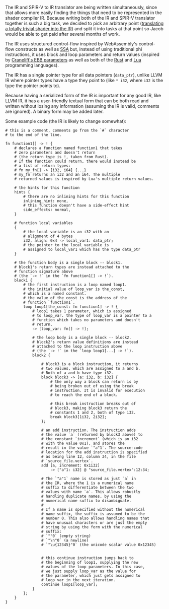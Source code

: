 The IR and
SPIR-V to IR translator are being written simultaneously, since that allows
more easily finding the things that need to be represented in the shader
compiler IR. Because writing both of the IR and SPIR-V translator together is
such a big task, we decided to pick an arbitrary point ([translating a totally
trivial shader into the IR](http://bugs.libre-riscv.org/show_bug.cgi?id=177))
and split it into tasks at that point so Jacob would be able to get paid
after several months of work.

The IR uses structured control-flow inspired by WebAssembly's control-flow
constructs as well as
[SSA](https://en.wikipedia.org/wiki/Static_single_assignment_form) but, instead
of using traditional phi instructions, it uses block and loop parameters and
return values (inspired by [Cranelift's EBB
parameters](https://github.com/bytecodealliance/wasmtime/blob/master/cranelift/docs/ir.md#static-single-assignment-form)
as well as both of the [Rust](https://www.rust-lang.org/) and [Lua](https://www.lua.org/) programming languages).

The IR has a single pointer type for all data pointers (`data_ptr`), unlike LLVM IR where pointer types have a type they point to (like `* i32`, where `i32` is the type the pointer points to).

Because having a serialized form of the IR is important for any good IR, like
LLVM IR, it has a user-friendly textual form that can be both read and
written without losing any information (assuming the IR is valid, comments are
ignored). A binary form may be added later.

Some example code (the IR is likely to change somewhat):

```
# this is a comment, comments go from the `#` character
# to the end of the line.

fn function1[] -> ! {
    # declares a function named function1 that takes
    # zero parameters and doesn't return
    # (the return type is !, taken from Rust).
    # If the function could return, there would instead be
    # a list of return types:
    # fn my_fn[] -> [i32, i64] {...}
    # my_fn returns an i32 and an i64. The multiple
    # returned values is inspired by Lua's multiple return values.

    # the hints for this function
    hints {
        # there are no inlining hints for this function
        inlining_hint: none,
        # this function doesn't have a side-effect hint
        side_effects: normal,
    }

    # function local variables
    {
        # the local variable is an i32 with an
        # alignment of 4 bytes
        i32, align: 0x4 -> local_var1: data_ptr;
        # the pointer to the local variable is
        # assigned to local_var1 which has the type data_ptr
    }

    # the function body is a single block -- block1.
    # block1's return types are instead attached to the
    # function signature above
    # (the `-> !` in the `fn function1[] -> !`).
    block1 {
        # the first instruction is a loop named loop1.
        # the initial value of loop_var is the_const,
        # which is a named constant.
        # the value of the_const is the address of the
        # function `function1`.
        loop loop1[the_const: fn function1] -> ! {
            # loop1 takes 1 parameter, which is assigned
            # to loop_var. the type of loop_var is a pointer to a
            # function which takes no parameters and doesn't
            # return.
            -> [loop_var: fn[] -> !];

            # the loop body is a single block -- block2.
            # block2's return value definitions are instead
            # attached to the loop instruction above
            # (the `-> !` in the `loop loop1[...] -> !`).
            block2 {

                # block3 is a block instruction, it returns
                # two values, which are assigned to a and b.
                # Both of a and b have type i32.
                block block3 -> [a: i32, b: i32] {
                    # the only way a block can return is by
                    # being broken out of using the break
                    # instruction. It is invalid for execution
                    # to reach the end of a block.

                    # this break instruction breaks out of
                    # block3, making block3 return the
                    # constants 1 and 2, both of type i32.
                    break block3[1i32, 2i32];
                };

                # an add instruction. The instruction adds
                # the value `a` (returned by block3 above) to
                # the constant `increment` (which is an i32
                # with the value 0x1), and stores the
                # result in the value `"a"1`. The source-code
                # location for the add instruction is specified
                # as being line 12, column 34, in the file
                # `source_file.vertex`.
                add [a, increment: 0x1i32]
                    -> ["a"1: i32] @ "source_file.vertex":12:34;

                # The `"a"1` name is stored as just `a` in
                # the IR, where the 1 is a numerical name
                # suffix to differentiate between the two
                # values with name `a`. This allows robustly
                # handling duplicate names, by using the
                # numerical name suffix to disambiguate.
                #
                # If a name is specified without the numerical
                # name suffix, the suffix is assumed to be the
                # number 0. This also allows handling names that
                # have unusual characters or are just the empty
                # string by using the form with the numerical
                # suffix:
                # `""0` (empty string)
                # `"\n"0` (a newline)
                # `"\u{12345}"0` (the unicode scalar value 0x12345)


                # this continue instruction jumps back to
                # the beginning of loop1, supplying the new
                # values of the loop parameters. In this case,
                # we just supply loop_var as the value for
                # the parameter, which just gets assigned to
                # loop_var in the next iteration.
                continue loop1[loop_var];
            }
        };
    }
}
```
